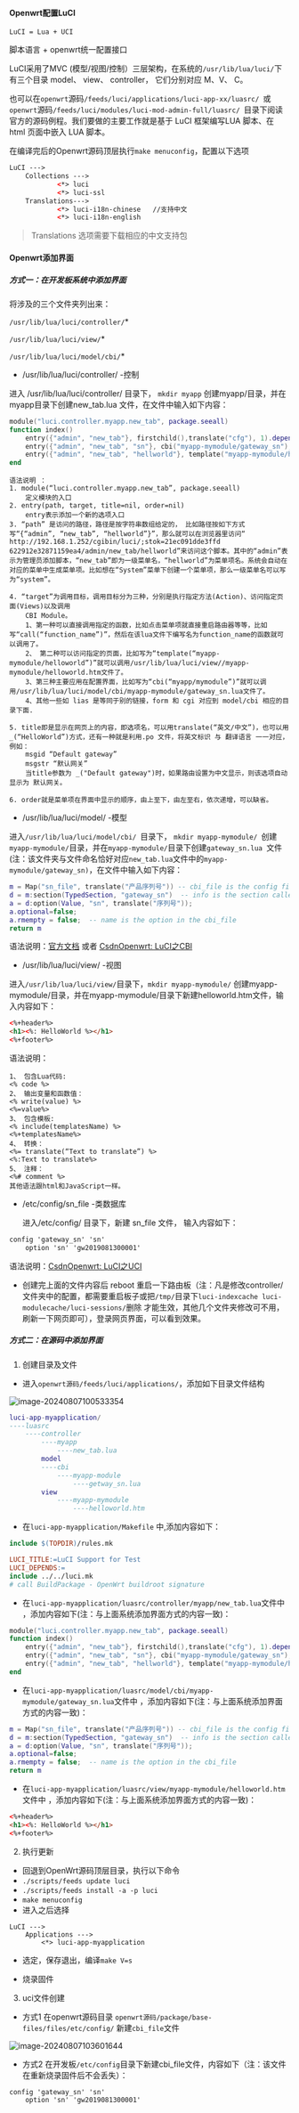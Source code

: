 #### Openwrt配置LuCI

`LuCI = Lua + UCI`

脚本语言 + openwrt统一配置接口

LuCI采用了MVC (模型/视图/控制）三层架构，在系统的`/usr/lib/lua/luci/`下有三个目录 model、 view、 controller， 它们分别对应 M、V、 C。

也可以在`openwrt`源码`/feeds/luci/applications/luci-app-xx/luasrc/ `或 `openwrt`源码`/feeds/luci/modules/luci-mod-admin-full/luasrc/ `目录下阅读官方的源码例程。我们要做的主要工作就是基于 LuCI 框架编写LUA 脚本、在 html 页面中嵌入 LUA 脚本。

在编译完后的Openwrt源码顶层执行`make menuconfig`，配置以下选项

```html
LuCI --->
	Collections --->
			<*> luci
			<*> luci-ssl
	Translations--->
			<*> luci-i18n-chinese   //支持中文
			<*> luci-i18n-english 
```

> Translations 选项需要下载相应的中文支持包

#### Openwrt添加界面

##### 方式一：在开发板系统中添加界面

将涉及的三个文件夹列出来：

`/usr/lib/lua/luci/controller/`*

`/usr/lib/lua/luci/view/`*

`/usr/lib/lua/luci/model/cbi/`*

* /usr/lib/lua/luci/controller/ -控制

进入 /usr/lib/lua/luci/controller/ 目录下， `mkdir myapp` 创建myapp/目录，并在myapp目录下创建new_tab.lua 文件，在文件中输入如下内容：

```lua
module("luci.controller.myapp.new_tab", package.seeall) 
function index()
    entry({"admin", "new_tab"}, firstchild(),translate("cfg"), 1).dependent=false
    entry({"admin", "new_tab", "sn"}, cbi("myapp-mymodule/gateway_sn"), translate("sn"), 2)
    entry({"admin", "new_tab", "hellworld"}, template("myapp-mymodule/helloworld"), _("HelloWorld"), 3)
end
```

    语法说明 ：
    1. module(“luci.controller.myapp.new_tab”, package.seeall)
        定义模块的入口
    2. entry(path, target, title=nil, order=nil)
        entry表示添加一个新的选项入口
    3. “path” 是访问的路径，路径是按字符串数组给定的， 比如路径按如下方式写“{“admin”, “new_tab”, “hellworld”}”，那么就可以在浏览器里访问“ http://192.168.1.252/cgibin/luci/;stok=21ec091dde3ffd 622912e32871159ea4/admin/new_tab/hellworld”来访问这个脚本。其中的“admin”表示为管理员添加脚本，“new_tab”即为一级菜单名，“hellworld”为菜单项名。系统会自动在对应的菜单中生成菜单项。比如想在“System”菜单下创建一个菜单项，那么一级菜单名可以写为“system”。
    
    4. “target”为调用目标，调用目标分为三种，分别是执行指定方法(Action)、访问指定页面(Views)以及调用
        CBI Module。
        1、第一种可以直接调用指定的函数，比如点击菜单项就直接重启路由器等等，比如写“call(“function_name”)”，然后在该lua文件下编写名为function_name的函数就可以调用了。
        2、 第二种可以访问指定的页面，比如写为“template(“myapp-mymodule/helloworld”)”就可以调用/usr/lib/lua/luci/view//myapp-mymodule/helloworld.htm文件了。
        3、第三种主要应用在配置界面，比如写为“cbi(“myapp/mymodule”)”就可以调用/usr/lib/lua/luci/model/cbi/myapp-mymodule/gateway_sn.lua文件了。
        4、其他一些如 lias 是等同于别的链接，form 和 cgi 对应到 model/cbi 相应的目录下面.
        
    5. title即是显示在网页上的内容，即选项名，可以用translate(“英文/中文”)，也可以用_(“HelloWorld”)方式，还有一种就是利用.po 文件，将英文标识 与 翻译语言 一一对应，例如：
        msgid “Default gateway”
        msgstr “默认网关”
        当title参数为 _("Default gateway")时，如果路由设置为中文显示，则该选项自动显示为 默认网关。
        
    6. order就是菜单项在界面中显示的顺序，由上至下，由左至右，依次递增，可以缺省。

* /usr/lib/lua/luci/model/ -模型

进入`/usr/lib/lua/luci/model/cbi/ `目录下， `mkdir myapp-mymodule/ `创建`myapp-mymodule/`目录，并在`myapp-mymodule/`目录下创建`gateway_sn.lua `文件(注：该文件夹与文件命名恰好对应`new_tab.lua`文件中的`myapp-mymodule/gateway_sn)`，在文件中输入如下内容：

```lua
m = Map("sn_file", translate("产品序列号")) -- cbi_file is the config file in /etc/config
d = m:section(TypedSection, "gateway_sn")  -- info is the section called info in cbi_file
a = d:option(Value, "sn", translate("序列号"));
a.optional=false; 
a.rmempty = false;  -- name is the option in the cbi_file
return m
```

语法说明：[官方文档](http://luci.subsignal.org/trac/wiki/Documentation/CBI) 或者 [CsdnOpenwrt: LuCI之CBI](https://blog.csdn.net/qq_28812525/article/details/103881723) 

* /usr/lib/lua/luci/view/ -视图

进入`/usr/lib/lua/luci/view/`目录下，`mkdir myapp-mymodule/` 创建myapp-mymodule/目录，并在myapp-mymodule/目录下新建helloworld.htm文件，输入内容如下：

```html
<%+header%>
<h1><%: HelloWorld %></h1>
<%+footer%>
```

语法说明：

```
1、 包含Lua代码:
<% code %>
2、 输出变量和函数值：
<% write(value) %>
<%=value%>
3、 包含模板:
<% include(templatesName) %>
<%+templatesName%>
4、 转换：
<%= translate(“Text to translate”) %>
<%:Text to translate%>
5、 注释：
<%# comment %>
其他语法跟html和JavaScript一样。
```

* /etc/config/sn_file -类数据库

  进入/etc/config/ 目录下，新建 sn_file 文件， 输入内容如下：

```handlebars
config 'gateway_sn' 'sn'
    option 'sn' 'gw2019081300001'
```

语法说明：[CsdnOpenwrt: LuCI之UCI](https://blog.csdn.net/qq_28812525/article/details/103902872) 

* 创建完上面的文件内容后 reboot 重启一下路由板（注：凡是修改controller/文件夹中的配置，都需要重启板子或把`/tmp/`目录下`luci-indexcache luci-modulecache/luci-sessions/`删除 才能生效，其他几个文件夹修改可不用，刷新一下网页即可），登录网页界面，可以看到效果。

##### 方式二：在源码中添加界面

1. 创建目录及文件

* 进入`openwrt源码/feeds/luci/applications/`，添加如下目录文件结构

![image-20240807100533354](/home/bhhh/snap/typora/90/.config/Typora/typora-user-images/image-20240807100533354.png)

```lua
luci-app-myapplication/
----luasrc
	----controller
		----myapp
			----new_tab.lua
		model
		----cbi
			----myapp-module
				----getway_sn.lua
		view
			----myapp-mymodule
				----helloworld.htm
```

* 在`luci-app-myapplication/Makefile` 中,添加内容如下：

```makefile
include $(TOPDIR)/rules.mk

LUCI_TITLE:=LuCI Support for Test
LUCI_DEPENDS:=
include ../../luci.mk
# call BuildPackage - OpenWrt buildroot signature
```

*  在`luci-app-myapplication/luasrc/controller/myapp/new_tab.lua`文件中 ，添加内容如下(注：与上面系统添加界面方式的内容一致)：

```lua
module("luci.controller.myapp.new_tab", package.seeall) 
function index()
    entry({"admin", "new_tab"}, firstchild(),translate("cfg"), 1).dependent=false
    entry({"admin", "new_tab", "sn"}, cbi("myapp-mymodule/gateway_sn"), translate("sn"), 2)
    entry({"admin", "new_tab", "hellworld"}, template("myapp-mymodule/helloworld"), _("HelloWorld"), 3)
end
```

* 在`luci-app-myapplication/luasrc/model/cbi/myapp-mymodule/gateway_sn.lua`文件中 ，添加内容如下(注：与上面系统添加界面方式的内容一致)：

```lua
m = Map("sn_file", translate("产品序列号")) -- cbi_file is the config file in /etc/config
d = m:section(TypedSection, "gateway_sn")  -- info is the section called info in cbi_file
a = d:option(Value, "sn", translate("序列号"));
a.optional=false; 
a.rmempty = false;  -- name is the option in the cbi_file
return m
```

* 在`luci-app-myapplication/luasrc/view/myapp-mymodule/helloworld.htm` 文件中 ，添加内容如下(注：与上面系统添加界面方式的内容一致)：

```html
<%+header%>
<h1><%: HelloWorld %></h1>
<%+footer%>
```

2. 执行更新

* 回退到OpenWrt源码顶层目录，执行以下命令
* `./scripts/feeds update luci`
* `./scripts/feeds install -a -p luci`
* `make menuconfig`
* 进入之后选择

```
LuCI --->
	Applications ---> 
		<*> luci-app-myapplication
```

* 选定，保存退出，编译`make V=s`

* 烧录固件

3. uci文件创建

* 方式1 在openwrt源码目录 `openwrt源码/package/base-files/files/etc/config/` 新建`cbi_file`文件

![image-20240807103601644](/home/bhhh/snap/typora/90/.config/Typora/typora-user-images/image-20240807103601644.png)

* 方式2 在开发板`/etc/config`目录下新建cbi_file文件，内容如下（注：该文件在重新烧录固件后不会丢失）：

```
config 'gateway_sn' 'sn'
    option 'sn' 'gw2019081300001'
```
